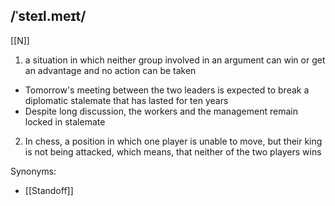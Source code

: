 ## /ˈsteɪl.meɪt/  
[[N]]
1. a situation in which neither group involved in an argument can win or get an advantage and no action can be taken

- Tomorrow's meeting between the two leaders is expected to break a diplomatic stalemate that has lasted for ten years
- Despite long discussion, the workers and the management remain locked in stalemate 

2. In chess, a position in which one player is unable to move, but their king is not being attacked, which means, that neither of the two players wins

Synonyms:
- [[Standoff]]